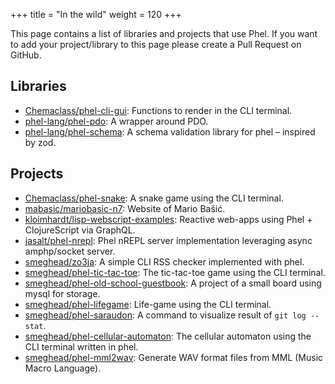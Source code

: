 +++
title = "In the wild"
weight = 120
+++

This page contains a list of libraries and projects that use Phel. If you want to add your project/library to this page please create a Pull Request on GitHub.

## Libraries

* [Chemaclass/phel-cli-gui](https://github.com/Chemaclass/phel-cli-gui): Functions to render in the CLI terminal.
* [phel-lang/phel-pdo](https://github.com/phel-lang/phel-pdo): A wrapper around PDO.
* [phel-lang/phel-schema](https://github.com/phel-lang/phel-schema): A schema validation library for phel – inspired by zod.


## Projects

* [Chemaclass/phel-snake](https://github.com/Chemaclass/phel-snake): A snake game using the CLI terminal.
* [mabasic/mariobasic-n7](https://github.com/mabasic/mariobasic-n7): Website of Mario Bašić.
* [kloimhardt/lisp-webscript-examples](https://github.com/kloimhardt/lisp-webscript-examples): Reactive web-apps using Phel + ClojureScript via GraphQL.
* [jasalt/phel-nrepl](https://github.com/jasalt/phel-nrepl): Phel nREPL server implementation leveraging async amphp/socket server.
* [smeghead/zo3ja](https://github.com/smeghead/zo3ja): A simple CLI RSS checker implemented with phel.
* [smeghead/phel-tic-tac-toe](https://github.com/smeghead/phel-tic-tac-toe): The tic-tac-toe game using the CLI terminal.
* [smeghead/phel-old-school-guestbook](https://github.com/smeghead/phel-old-school-guestbook): A project of a small board using mysql for storage.
* [smeghead/phel-lifegame](https://github.com/smeghead/phel-lifegame): Life-game using the CLI terminal.
* [smeghead/phel-saraudon](https://github.com/smeghead/phel-saraudon): A command to visualize result of `git log --stat`.
* [smeghead/phel-cellular-automaton](https://github.com/smeghead/phel-cellular-automaton): The cellular automaton using the CLI terminal written in phel.
* [smeghead/phel-mml2wav](https://github.com/smeghead/phel-mml2wav): Generate WAV format files from MML (Music Macro Language).

